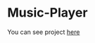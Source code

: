 # Music-Player
You can see project <a href=" https://nitnawarerutika.github.io/Music-Player/">here</a>
